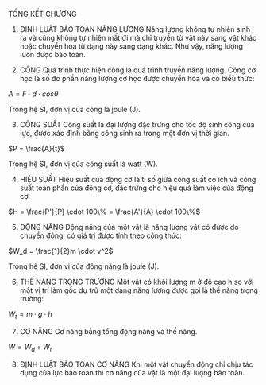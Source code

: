 TỔNG KẾT CHƯƠNG

1. ĐỊNH LUẬT BẢO TOÀN NĂNG LƯỢNG
Năng lượng không tự nhiên sinh ra và cũng không tự nhiên mất đi mà chỉ truyền từ vật này sang vật khác hoặc chuyển hóa từ dạng này sang dạng khác. Như vậy, năng lượng luôn được bảo toàn.

2. CÔNG
Quá trình thực hiện công là quá trình truyền năng lượng. Công cơ học là số đo phần năng lượng cơ học được chuyển hóa và có biểu thức:

$A = F \cdot d \cdot cos\theta$

Trong hệ SI, đơn vị của công là joule (J).

3. CÔNG SUẤT
Công suất là đại lượng đặc trưng cho tốc độ sinh công của lực, được xác định bằng công sinh ra trong một đơn vị thời gian.

$P = \frac{A}{t}$

Trong hệ SI, đơn vị của công suất là watt (W).

4. HIỆU SUẤT
Hiệu suất của động cơ là tỉ số giữa công suất có ích và công suất toàn phần của động cơ, đặc trưng cho hiệu quả làm việc của động cơ.

$H = \frac{P'}{P} \cdot 100\% = \frac{A'}{A} \cdot 100\%$

5. ĐỘNG NĂNG
Động năng của một vật là năng lượng vật có được do chuyển động, có giá trị được tính theo công thức:

$W_d = \frac{1}{2}m \cdot v^2$

Trong hệ SI, đơn vị của động năng là joule (J).

6. THẾ NĂNG TRỌNG TRƯỜNG
Một vật có khối lượng m ở độ cao h so với một vị trí làm gốc dự trữ một dạng năng lượng được gọi là thế năng trọng trường:

$W_t = m \cdot g \cdot h$

7. CƠ NĂNG
Cơ năng bằng tổng động năng và thế năng.

$W = W_d + W_t$

8. ĐỊNH LUẬT BẢO TOÀN CƠ NĂNG
Khi một vật chuyển động chỉ chịu tác dụng của lực bảo toàn thì cơ năng của vật là một đại lượng bảo toàn.